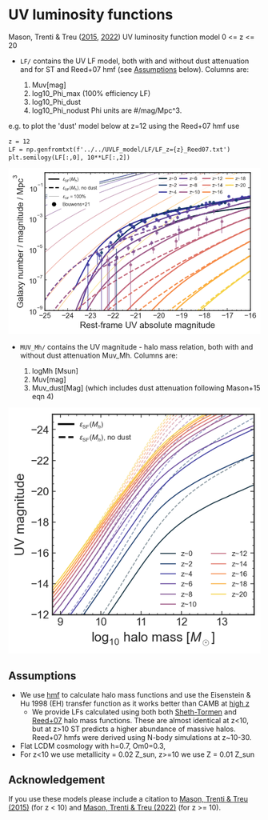 # UV luminosity functions
Mason, Trenti & Treu ([2015](https://ui.adsabs.harvard.edu/abs/2015ApJ...813...21M/abstract), [2022](https://ui.adsabs.harvard.edu/abs/2022arXiv220714808M/abstract)) UV luminosity function model 0 <= z <= 20

- `LF/` contains the UV LF model, both with and without dust attenuation and for ST and Reed+07 hmf (see [Assumptions](#assumptions) below). Columns are:

  1. Muv[mag]
  2. log10_Phi_max (100% efficiency LF)
  3. log10_Phi_dust
  4. log10_Phi_nodust
Phi units are #/mag/Mpc^3.

e.g. to plot the 'dust' model below at z=12 using the Reed+07 hmf use
```
z = 12
LF = np.genfromtxt(f'../../UVLF_model/LF/LF_z={z}_Reed07.txt') 
plt.semilogy(LF[:,0], 10**LF[:,2])
```

![LF](LF/LF_Reed07.png)
- `MUV_Mh/` contains the UV magnitude - halo mass relation, both with and without dust attenuation
Muv_Mh. Columns are: 

  1. logMh [Msun]
  2. Muv[mag]
  3. Muv_dust[Mag] (which includes dust attenuation following Mason+15 eqn 4)

![MUV_Mh](Muv_Mh/Muv_Mh.png)

## Assumptions
- We use [hmf](https://hmf.readthedocs.io/en/latest/) to calculate halo mass functions and use the Eisenstein & Hu 1998 (EH) transfer function as it works better than CAMB at [high z](https://github.com/halomod/hmf/issues/90)
  + We provide LFs calculated using both both [Sheth-Tormen](https://ui.adsabs.harvard.edu/abs/2001MNRAS.323....1S/abstract) and [Reed+07](https://ui.adsabs.harvard.edu/abs/2007MNRAS.374....2R/abstract) halo mass functions. These are almost identical at z<10, but at z>10 ST predicts a higher abundance of massive halos. Reed+07 hmfs were derived using N-body simulations at z~10-30.
- Flat LCDM cosmology with h=0.7, Om0=0.3,
- For z<10 we use metallicity = 0.02 Z_sun, z>=10 we use Z = 0.01 Z_sun

## Acknowledgement
If you use these models please include a citation to [Mason, Trenti & Treu (2015)](https://ui.adsabs.harvard.edu/abs/2015ApJ...813...21M/abstract) (for z < 10) and [Mason, Trenti & Treu (2022)](https://ui.adsabs.harvard.edu/abs/2022arXiv220714808M/abstract) (for z >= 10).
